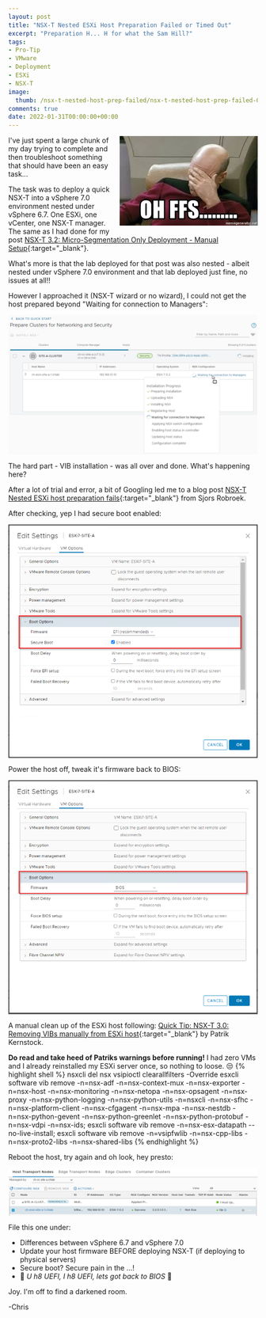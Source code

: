 ```yaml
---
layout: post
title: "NSX-T Nested ESXi Host Preparation Failed or Timed Out" 
excerpt: "Preparation H... H for what the Sam Hill?"
tags: 
- Pro-Tip
- VMware
- Deployment
- ESXi
- NSX-T
image:
  thumb: /nsx-t-nested-host-prep-failed/nsx-t-nested-host-prep-failed-00.jpg
comments: true
date: 2022-01-31T00:00:00+00:00
---
```

<img style="float: right; margin: 0px 0px 10px 10px;" alt="NSX-T Logo" src="/images/nsx-t-nested-host-prep-failed/nsx-t-nested-host-prep-failed-01.jpg">
I've just spent a large chunk of my day trying to complete and then troubleshoot something that should have been an easy task...

The task was to deploy a quick NSX-T into a vSphere 7.0 environment nested under vSphere 6.7.  One ESXi, one vCenter, one NSX-T manager. The same as I had done for my post [NSX-T 3.2: Micro-Segmentation Only Deployment - Manual Setup](https://polarclouds.co.uk/nsx-t-3-2-manual-microsegmentation/){:target="_blank"}.

What's more is that the lab deployed for that post was also nested - albeit nested under vSphere 7.0 environment and that lab deployed just fine, no issues at all!!

However I approached it (NSX-T wizard or no wizard), I could not get the host prepared beyond "Waiting for connection to Managers":

<img style="display: block; margin-left: auto; margin-right: auto;" alt="Stuck!" src="/images/nsx-t-nested-host-prep-failed/nsx-t-nested-host-prep-failed-02.png"> 

The hard part - VIB installation - was all over and done. What's happening here?

After a lot of trial and error, a bit of Googling led me to a blog post [NSX-T Nested ESXi host preparation fails](https://vxsan.com/nsx-t-esxi-host-preparation-fails-errno-1-operation-not-permitted-it-is-not-safe-to-continue/){:target="_blank"} from Sjors Robroek. 

After checking, yep I had secure boot enabled:

<img style="display: block; margin-left: auto; margin-right: auto;" alt="Secure Boot" src="/images/nsx-t-nested-host-prep-failed/nsx-t-nested-host-prep-failed-03.png"> 

Power the host off, tweak it's firmware back to BIOS:

<img style="display: block; margin-left: auto; margin-right: auto;" alt="BIOS Please" src="/images/nsx-t-nested-host-prep-failed/nsx-t-nested-host-prep-failed-04.png"> 

A manual clean up of the ESXi host following: [Quick Tip: NSX-T 3.0: Removing VIBs manually from ESXi host](https://patrik.kernstock.net/2020/07/quick-tip-nsx-t-3-0-removing-vibs-manually-from-esxi-host/){:target="_blank"} by Patrik Kernstock.

**Do read and take heed of Patriks warnings before running!** I had zero VMs and I already reinstalled my ESXi server once, so nothing to loose. :unamused:
{% highlight shell %}
nsxcli
del nsx
vsipioctl clearallfilters -Override
esxcli software vib remove -n=nsx-adf -n=nsx-context-mux -n=nsx-exporter -n=nsx-host -n=nsx-monitoring -n=nsx-netopa -n=nsx-opsagent -n=nsx-proxy -n=nsx-python-logging -n=nsx-python-utils -n=nsxcli -n=nsx-sfhc -n=nsx-platform-client -n=nsx-cfgagent -n=nsx-mpa -n=nsx-nestdb -n=nsx-python-gevent -n=nsx-python-greenlet -n=nsx-python-protobuf -n=nsx-vdpi -n=nsx-ids; esxcli software vib remove -n=nsx-esx-datapath --no-live-install; esxcli software vib remove -n=vsipfwlib -n=nsx-cpp-libs -n=nsx-proto2-libs -n=nsx-shared-libs
{% endhighlight %}

Reboot the host, try again and oh look, hey presto:

<img style="display: block; margin-left: auto; margin-right: auto;" alt="Host Prepared!" src="/images/nsx-t-nested-host-prep-failed/nsx-t-nested-host-prep-failed-05.png"> 

File this one under: 
- Differences between vSphere 6.7 and vSphere 7.0
- Update your host firmware BEFORE deploying NSX-T (if deploying to physical servers)
- Secure boot?  Secure pain in the ...!
- :musical_note: *U h8 UEFI, I h8 UEFI, lets got back to BIOS* :musical_note:

Joy. I'm off to find a darkened room.

-Chris